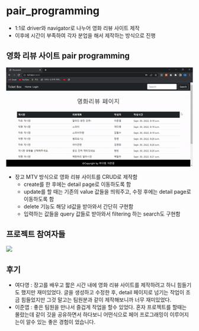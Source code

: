 # pair_programming

- 1:1로 driver와 navigator로 나누어 영화 리뷰 사이트 제작
- 이후에 시간이 부족하여 각자 분업을 해서 제작하는 방식으로 진행



## 영화 리뷰 사이트 pair programming

![video](README.assets/video.gif)

- 장고 MTV 방식으로 영화 리뷰 사이트를 CRUD로 제작함
  - create를 한 후에는 detail page로 이동하도록 함
  - update를 할 때는 기존의 value 값들을 띄워주고, 수정 후에는 detail page로 이동하도록 함
  - delete 기능도 해당 id값을 받아와서 간단히 구현함
  - 입력하는 값들을 query 값들로 받아와서 filtering 하는 search도 구현함

## 프로젝트 참여자들
<a href="https://github.com/dortkthf/pair_1/graphs/contributors">
  <img src="https://contrib.rocks/image?repo=dortkthf/pair_1" />
</a>


## 후기

- 여다영 : 장고를 배우고 짧은 시간 내에 영화 리뷰 사이트를 제작하려고 하니 힘들기도 했지만 재미있었다. 글을 생성하고 수정한 후, detail 페이지로 넘기는 작업이 조금 힘들었지만 그것 말고는 팀원분과 같이 제작해보니까 너무 재미있었다.
- 이준엽 : 좋은 팀원을 만나서 즐겁게 작업을 할수 있었다. 혼자 프로젝트를 할때는 몰랐는데 같이 깃을 공유하면서 하다보니 어떤식으로 페어 프로그래밍이 이루어지는이 알수 있는 좋은 경험이 었습니다.
